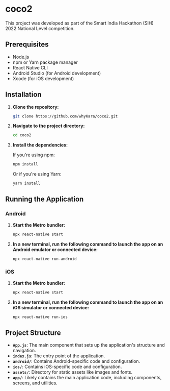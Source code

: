 # coco2

This project was developed as part of the Smart India Hackathon (SIH) 2022 National Level competition.

## Prerequisites

- Node.js
- npm or Yarn package manager
- React Native CLI
- Android Studio (for Android development)
- Xcode (for iOS development)

## Installation

1. **Clone the repository:**

   ```bash
   git clone https://github.com/whyKara/coco2.git
   ```


2. **Navigate to the project directory:**

   ```bash
   cd coco2
   ```


3. **Install the dependencies:**

   If you're using npm:

   ```bash
   npm install
   ```


   Or if you're using Yarn:

   ```bash
   yarn install
   ```


## Running the Application

### Android

1. **Start the Metro bundler:**

   ```bash
   npx react-native start
   ```


2. **In a new terminal, run the following command to launch the app on an Android emulator or connected device:**

   ```bash
   npx react-native run-android
   ```


### iOS

1. **Start the Metro bundler:**

   ```bash
   npx react-native start
   ```


2. **In a new terminal, run the following command to launch the app on an iOS simulator or connected device:**

   ```bash
   npx react-native run-ios
   ```


## Project Structure

- **`App.js`**: The main component that sets up the application's structure and navigation.
- **`index.js`**: The entry point of the application.
- **`android/`**: Contains Android-specific code and configuration.
- **`ios/`**: Contains iOS-specific code and configuration.
- **`assets/`**: Directory for static assets like images and fonts.
- **`app/`**: Likely contains the main application code, including components, screens, and utilities.
